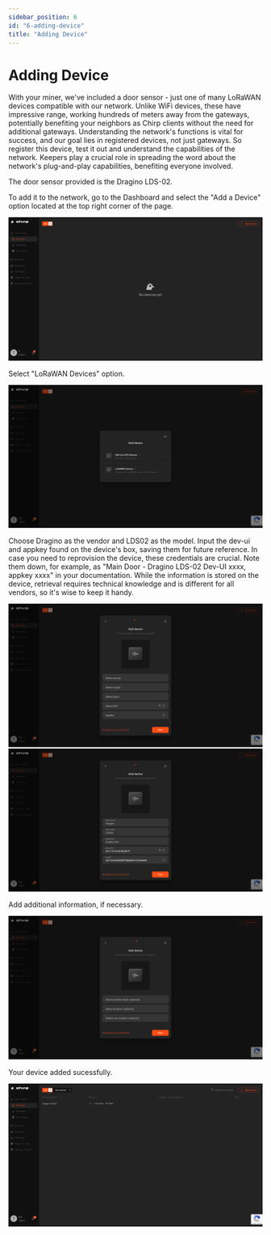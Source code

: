 ```yaml
---
sidebar_position: 6
id: "6-adding-device"
title: "Adding Device"
---
```


# Adding Device

With your miner, we've included a door sensor - just one of many LoRaWAN devices compatible with our network. Unlike WiFi devices, these have impressive range, working hundreds of meters away from the gateways, potentially benefiting your neighbors as Chirp clients without the need for additional gateways. Understanding the network's functions is vital for success, and our goal lies in registered devices, not just gateways. So register this device, test it out and understand the capabilities of the network. Keepers play a crucial role in spreading the word about the network's plug-and-play capabilities, benefiting everyone involved.

The door sensor provided is the Dragino LDS-02.

To add it to the network, go to the Dashboard and select the "Add a Device" option located at the top right corner of the page.

![One](p5-1.png)

Select "LoRaWAN Devices" option.

![One](p5-2.png)

Choose Dragino as the vendor and LDS02 as the model. Input the dev-ui and appkey found on the device's box, saving them for future reference.
In case you need to reprovision the device, these credentials are crucial. Note them down, for example, as "Main Door - Dragino LDS-02 Dev-UI xxxx, appkey xxxx" in your documentation. While the information is stored on the device, retrieval requires technical knowledge and is different for all vendors, so it's wise to keep it handy.

![One](p5-3-1.png)
![One](p5-3-2.png)

Add additional information, if necessary.

![One](p5-4.png)

Your device added sucessfully.

![One](p5-5.png)
